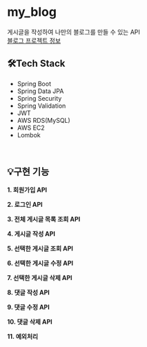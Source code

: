 # my_blog
게시글을 작성하여 나만의 블로그를 만들 수 있는  API  
[블로그 프로젝트 정보](https://dev-rara.notion.site/Blog-Project-6c0667ca7016470b8599a5599d8a92b4)
<br>

## 🛠️Tech Stack
* Spring Boot
* Spring Data JPA
* Spring Security
* Spring Validation
* JWT
* AWS RDS(MySQL)
* AWS EC2
* Lombok  
<br>

## 💡구현 기능
**1. 회원가입 API** 

**2. 로그인 API**  

**3. 전체 게시글 목록 조회 API**

**4. 게시글 작성 API**

**5. 선택한 게시글 조회 API**

**6. 선택한 게시글 수정 API**

**7. 선택한 게시글 삭제 API**
  
**8. 댓글 작성 API**  
  
**9. 댓글 수정 API**  
  
**10. 댓글 삭제 API**    
    
**11. 예외처리**  
